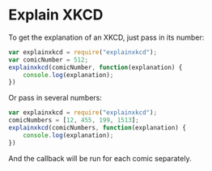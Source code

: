 Explain XKCD
============
To get the explanation of an XKCD, just pass in its number:

```javascript
var explainxkcd = require("explainxkcd");
var comicNumber = 512;
explainxkcd(comicNumber, function(explanation) {
    console.log(explanation);
})
```

Or pass in several numbers:
```javascript
var explainxkcd = require("explainxkcd");
comicNumbers = [12, 455, 199, 1513];
explainxkcd(comicNumbers, function(explanation) {
    console.log(explanation);
})
```
And the callback will be run for each comic separately.
